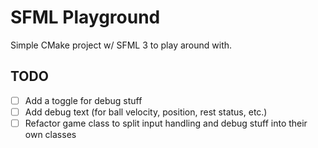 # SFML Playground

Simple CMake project w/ SFML 3 to play around with.

## TODO

- [ ] Add a toggle for debug stuff
- [ ] Add debug text (for ball velocity, position, rest status, etc.)
- [ ] Refactor game class to split input handling and debug stuff into their own classes
